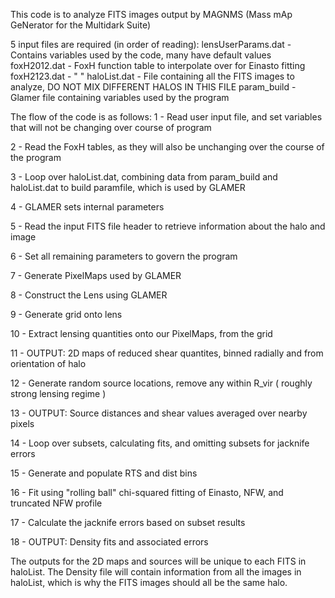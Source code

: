 This code is to analyze FITS images output by MAGNMS (Mass mAp GeNerator for the Multidark Suite)

5 input files are required (in order of reading):
  lensUserParams.dat - Contains variables used by the code, many have default values
  foxH2012.dat       - FoxH function table to interpolate over for Einasto fitting
  foxH2123.dat       - " "
  haloList.dat       - File containing all the FITS images to analyze, DO NOT MIX DIFFERENT HALOS IN THIS FILE
  param_build        - Glamer file containing variables used by the program

The flow of the code is as follows:
1 - Read user input file, and set variables that will not be changing over course of program

2 - Read the FoxH tables, as they will also be unchanging over the course of the program

3 - Loop over haloList.dat, combining data from param_build and haloList.dat to build paramfile, which is used by GLAMER

4 - GLAMER sets internal parameters

5 - Read the input FITS file header to retrieve information about the halo and image

6 - Set all remaining parameters to govern the program

7 - Generate PixelMaps used by GLAMER

8 - Construct the Lens using GLAMER

9 - Generate grid onto lens

10 - Extract lensing quantities onto our PixelMaps, from the grid

11 - OUTPUT: 2D maps of reduced shear quantites, binned radially and from orientation of halo

12 - Generate random source locations, remove any within R_vir ( roughly strong lensing regime )

13 - OUTPUT: Source distances and shear values averaged over nearby pixels

14 - Loop over subsets, calculating fits, and omitting subsets for jacknife errors

15 - Generate and populate RTS and dist bins

16 - Fit using "rolling ball" chi-squared fitting of Einasto, NFW, and truncated NFW profile

17 - Calculate the jacknife errors based on subset results

18 - OUTPUT: Density fits and associated errors

The outputs for the 2D maps and sources will be unique to each FITS in haloList. The Density file will contain
information from all the images in haloList, which is why the FITS images should all be the same halo.
